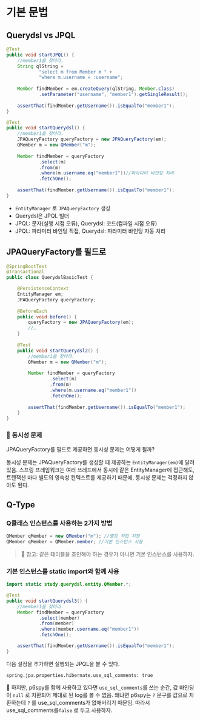 # 기본 문법

## Querydsl vs JPQL

```java
@Test
public void startJPQL() {
	//member1을 찾아라.
	String qlString = 
			"select m from Member m " +
			"where m.username = :username";
	
	Member findMember = em.createQuery(qlString, Member.class)
			.setParameter("username", "member1").getSingleResult();
	
	assertThat(findMember.getUsername()).isEqualTo("member1");
}

@Test
public void startQuerydsl() {
	//member1을 찾아라.
	JPAQueryFactory queryFactory = new JPAQueryFactory(em);
	QMember m = new QMember("m");
	
	Member findMember = queryFactory
			.select(m)
			.from(m)
			.where(m.username.eq("member1"))//파라미터 바인딩 처리
			.fetchOne();
			
	assertThat(findMember.getUsername()).isEqualTo("member1");
}
```

- `EntityManager` 로 `JPAQueryFactory` 생성
- Querydsl은 JPQL 빌더
- JPQL: 문자(실행 시점 오류), Querydsl: 코드(컴파일 시점 오류)
- JPQL: 파라미터 바인딩 직접, Querydsl: 파라미터 바인딩 자동 처리

## JPAQueryFactory를 필드로

```java
@SpringBootTest
@Transactional
public class QuerydslBasicTest {

	@PersistenceContext
	EntityManager em;
	JPAQueryFactory queryFactory;
	
	@BeforeEach
	public void before() {
		queryFactory = new JPAQueryFactory(em);
		//…
	}
	
	@Test
	public void startQuerydsl2() {
		//member1을 찾아라.
		QMember m = new QMember("m");
		
		Member findMember = queryFactory
				.select(m)
				.from(m)
				.where(m.username.eq("member1"))
				.fetchOne();
				
		assertThat(findMember.getUsername()).isEqualTo("member1");
	}
}
```

### 📌 동시성 문제

JPAQueryFactory를 필드로 제공하면 동시성 문제는 어떻게 될까?

동시성 문제는 JPAQueryFactory를 생성할 때 제공하는 `EntityManager(em)`에 달려있음.
스프링 프레임워크는 여러 쓰레드에서 동시에 같은 EntityManager에 접근해도, 트랜잭션 마다 별도의 영속성 컨텍스트를 제공하기 때문에, 동시성 문제는 걱정하지 않아도 된다.

## Q-Type

### Q클래스 인스턴스를 사용하는 2가지 방법

```java
QMember qMember = new QMember("m"); //별칭 직접 지정
QMember qMember = QMember.member; //기본 인스턴스 사용
```

> 📌 참고: 같은 테이블을 조인해야 하는 경우가 아니면 기본 인스턴스를 사용하자.

### 기본 인스턴스를 static import와 함께 사용

```java
import static study.querydsl.entity.QMember.*;

@Test
public void startQuerydsl3() {
	//member1을 찾아라.
	Member findMember = queryFactory
			.select(member)
			.from(member)
			.where(member.username.eq("member1"))
			.fetchOne();

	assertThat(findMember.getUsername()).isEqualTo("member1");
}
```

다음 설정을 추가하면 실행되는 JPQL을 볼 수 있다.

```properties
spring.jpa.properties.hibernate.use_sql_comments: true
```

📌 하지만, p6spy를 함께 사용하고 있다면 `use_sql_comments`를 쓰는 순간, 값 바인딩이 `null` 로 치환되어 제대로 된 log를 볼 수 없음. 왜냐면 p6spy는 `?` 문구를 값으로 치환하는데 `?` 를 use_sql_comments가 없애버리기 때문임. 따라서 use_sql_comments를`false` 로 두고 사용하자.
